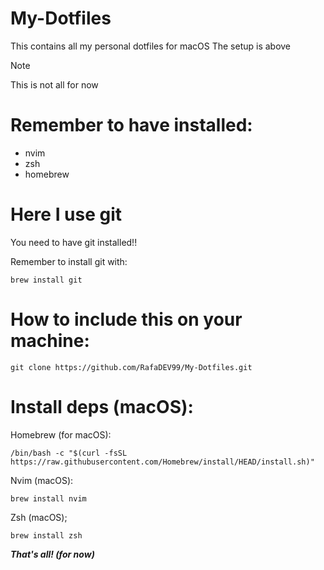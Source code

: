 # My-Dotfiles
This contains all my personal dotfiles for macOS
The setup is above

> [!NOTE]
> This is not all for now

# Remember to have installed:
- nvim
- zsh
- homebrew

# Here I use git
You need to have git installed!!

Remember to install git with:
``` 
brew install git
```

# How to include this on your machine:

```
git clone https://github.com/RafaDEV99/My-Dotfiles.git
```

# Install deps (macOS): 

Homebrew (for macOS):
```
/bin/bash -c "$(curl -fsSL https://raw.githubusercontent.com/Homebrew/install/HEAD/install.sh)"
```

Nvim (macOS):
```
brew install nvim
```
Zsh (macOS);
```
brew install zsh
```

***That's all! (for now)***
